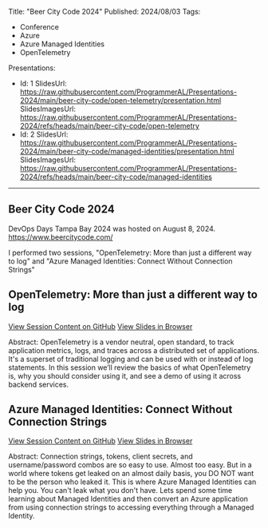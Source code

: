 Title: "Beer City Code 2024"
Published: 2024/08/03
Tags:

- Conference
- Azure
- Azure Managed Identities
- OpenTelemetry

Presentations:
- Id: 1
  SlidesUrl: https://raw.githubusercontent.com/ProgrammerAL/Presentations-2024/main/beer-city-code/open-telemetry/presentation.html
  SlidesImagesUrl: https://raw.githubusercontent.com/ProgrammerAL/Presentations-2024/refs/heads/main/beer-city-code/open-telemetry
- Id: 2
  SlidesUrl: https://raw.githubusercontent.com/ProgrammerAL/Presentations-2024/main/beer-city-code/managed-identities/presentation.html
  SlidesImagesUrl: https://raw.githubusercontent.com/ProgrammerAL/Presentations-2024/refs/heads/main/beer-city-code/managed-identities

---

## Beer City Code 2024

DevOps Days Tampa Bay 2024 was hosted on August 8, 2024. https://www.beercitycode.com/

I performed two sessions, "OpenTelemetry: More than just a different way to log" and "Azure Managed Identities: Connect Without Connection Strings"

## OpenTelemetry: More than just a different way to log

<div class="post-multiple-links-div">
  <a class="post-session-content-link" target="_blank" href="https://github.com/ProgrammerAL/Presentations-2024/tree/main/beer-city-code/open-telemetry">View Session Content on GitHub</a>
  <a class="post-view-session-content-link" href="/posts/20240803-Presentation-BeerCityCode2024/slides/1">View Slides in Browser</a>
</div>

Abstract:
OpenTelemetry is a vendor neutral, open standard, to track application metrics, logs, and traces across a distributed set of applications. It's a superset of traditional logging and can be used with or instead of log statements. In this session we’ll review the basics of what OpenTelemetry is, why you should consider using it, and see a demo of using it across backend services.

## Azure Managed Identities: Connect Without Connection Strings

<div class="post-multiple-links-div">
  <a class="post-session-content-link" target="_blank" href="https://github.com/ProgrammerAL/Presentations-2024/tree/main/beer-city-code/managed-identities">View Session Content on GitHub</a>
  <a class="post-view-session-content-link" href="/posts/20240803-Presentation-BeerCityCode2024/slides/2">View Slides in Browser</a>
</div>

Abstract:
Connection strings, tokens, client secrets, and username/password combos are so easy to use. Almost too easy. But in a world where tokens get leaked on an almost daily basis, you DO NOT want to be the person who leaked it. This is where Azure Managed Identities can help you. You can't leak what you don't have. Lets spend some time learning about Managed Identities and then convert an Azure application from using connection strings to accessing everything through a Managed Identity.



